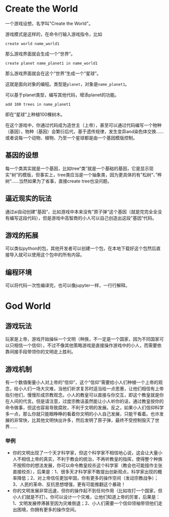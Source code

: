 # Create the World

一个游戏设想，名字叫"Create the World"。

游戏模式是这样的，在命令行输入游戏指令，比如

```
create world name_world1
```

那么游戏界面就会生成一个“世界”。

```
create planet name_planet1 in name_world1
```

那么游戏界面就会在这个“世界”生成一个“星球”。

这就是面向对象的编程。类型是`planet`，对象是`name_planet1`。

可以基于planet类型，编写其他代码，增添planet的功能。

```
add 100 trees in name_planet1
```

即在“星球”上种植100棵树木。



在这个游戏中，你通过代码成为造世主（上帝），甚至可以通过代码编写一个物种（基因），物种（基因）会繁衍后代，基于遗传规律，发生变异and染色体交换……或者说每一个动物、植物、乃至一个星球都是由一个基因模版控制。



## 基因的设想

每一个类其实就是一个基因，比如tree“类”就是一个基础的基因，它是显示现实“树”的模版，但事实上，tree类应当是一个抽象类，因为更具体的有”松树“、”桦树“……当然如果为了省事，直接create tree也没问题。



## 逼近现实的玩法

通过ai自动创建”基因“，比如游戏中本来没有”原子弹“这个基因（就是完完全全没有编写这段代码），但是游戏中高智商的小人可以自己创造出这段”基因“代码。



## 游戏的拓展

可以类似python的包，其他开发者可以创建一个包，在本地下载好这个包然后直接导入就可以使用这个包中的所有内容。

## 编程环境

可以将代码一次性编译完，也可以像jupyter一样，一行行解释。

# God World

## 游戏玩法

玩家是上帝，游戏开始操纵一个文明（种族，不一定是一个国家，因为不同国家可以只相信一个信仰），不过不像其他策略游戏是直接操作游戏中的小人，而需要依靠间接手段带领你的文明走上胜利。

## 游戏机制

有一个数值衡量小人对上帝的“信仰”，这个“信仰”需要给小人们种植一个上帝的观念，给小人们一场大灾难，当他们祈求复苏时适当给一点恩惠，让他们相信有上帝指引他们，慢慢形成宗教观念。小人的教皇可以直接与你交互，即这个教皇就是你在人间的代言。但是请注意，过度宗教话虽然能让小人听你的话，通过教皇按你的命令做事，但这也容易导致腐败，不利于文明的发展。反之，如果小人们信仰科学多一点，那么你就只能眼睁睁的看着你文明的小人自己发展，只能干看着。也许发展的非常快，比其他文明快出许多，然后发明了原子弹，最终不受控制毁灭了世界……

### 举例

* 你的文明出现了一个天才科学家，但这个科学家不相信地心说，这会让大量小人不相信上帝的真实，不利于教会的统治，不再听教皇的指挥，使得整个种族不按照你的想法发展，你可以命令教皇绞杀这个科学家（教会也可能擅作主张直接绞杀），后果是：1、很多天才科学家不敢提出创新观点，科学家出现的概率降低；2、对上帝信任更加牢固，你有更多的操作空间（发动宗教战争）；3、人民的革命、反抗思想增强，更有可能推翻这个暴政！
* 你的文明发展非常迅速，但你的操作起不到任何作用（比如攻打一个国家，但小人们就是不打）。你可以设计一个灾难，让他们知道上帝的厉害，后果是：1、文明发展停滞甚至因为灾难倒退；2、小人们需要一个信仰领袖带领他们走出困境，你拥有更多的操作空间。


